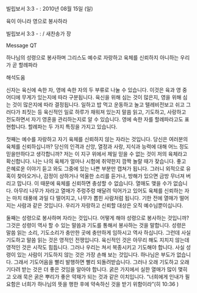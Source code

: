 빌립보서 3:3 - : 
2010년 08월 15일 (일)

육이 아니라 영으로 봉사하라



빌립보서 3:3 - : / 새찬송가  장


Message QT

하나님의 성령으로 봉사하며 그리스도 예수로 자랑하고 육체를 신뢰하지 아니하는 우리가 곧 할례파라

해석도움





신자는 육신에 속한 자, 영에 속한 자의 두 부류로 나눌 수 있습니다. 
이것은 육과 영 중 어디에 무게가 있는지에 따라 구분됩니다. 육신을 위해 심는 것이 많은지, 영을 위해 심는 것이 많은지에 따라 결정됩니다. 일하고 밥 먹고 운동하고 놀고 텔레비전보고 쉬고 그러다가 죄짓는 등 육신적인 일로 하루가 채워져 있는지 말씀 읽고, 기도하고, 사랑하고 전도하면서 자기 영혼을 관리하는지로 알 수 있습니다. 영에 속한 자를 할례파라고도 표현합니다. 
할례파는 두 가지 특징을 가지고 있습니다. 

첫째는 예수를 자랑하고 자기 육체를 신뢰하지 않는 자라는 것입니다. 
당신은 여러분의 육체를 신뢰하십니까? 당신의 인격과 신앙, 열정과 사랑, 지식과 능력에 대해 어느 정도 믿을만하다고 생각합니까? 저는 이 지구 위에서 제일 믿을 수 없는 것이 저의 육체라고 확신합니다. 나는 나의 육체가 얼마나 시험에 취약한지 깜짝 놀랄 때가 잦습니다. 좋고 은혜로운 이야기 듣고 와도 그중에 있는 나쁜 부분만 캡쳐가 됩니다. 그러니 외적으로 유혹이 찾아오거나, 감정이 상하거나 억울한 소리를 듣거나, 방해가 있으면 금방 무너져 버리고 맙니다. 이 때문에 육체를 신뢰하면 충성할 수 없습니다. 열매도 맺을 수가 없습니다. 아무리 나무가 자라고 열매가 주렁주렁 매달려 익어가고 있어도 육체를 신뢰하는 자는 마치 태풍에 과일 다 떨어지고, 나무가 뽑힌 사람처럼 됩니다. 기한 전에 열매가 떨어지는 사람과 같은 것입니다. 우리가 자랑하고 신뢰할 대상은 오직 예수님뿐이십니다. 

둘째는 성령으로 봉사하며 자라는 것입니다. 
어떻게 해야 성령으로 봉사하는 것입니까? 그것은 성령이 역사 할 수 있는 말씀과 기도를 통해서 봉사하는 것을 말합니다. 성령은 말씀 읽는 소리, 기도소리가 충만한 곳에 충만하게 임하시고 역사 하십니다. 그런데 사실 기도하고 말씀 읽는 것은 영적인 전쟁입니다. 육신적인 것은 아무리 해도 지치지 않는데 영적인 것은 시작도 힘듭니다. 그러나 우리는 쳐서 복종시키고 기도해야 합니다. 사실 성령이 있는 사람이 기도하지 않는 것은 가장 손해 보는 것입니다. 하나님은 부도가 없습니다. 그래서 기도어음을 빨리 발행하면 빨리 되돌려받습니다. 
그러나 오래 기도하고 오래 기다려 받는 것은 더 좋은 것임을 알아야 합니다. 굵은 가지에서 실한 열매가 많이 맺히고 오래 묵은 굵은 뿌리가 좋은 약재가 되는 것과 같은 이치입니다. 
“너희에게 인내가 필요함은 너희가 하나님의 뜻을 행한 후에 약속하신 것을 받기 위함이라”(히 10:36 )